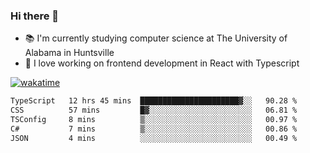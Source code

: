 ### Hi there 👋

- 📚 I'm currently studying computer science at The University of Alabama in Huntsville
- 🔭 I love working on frontend development in React with Typescript

[![wakatime](https://wakatime.com/badge/user/b5c44ac9-032b-4e67-a6d5-1044b80d90bd.svg)](https://wakatime.com/@b5c44ac9-032b-4e67-a6d5-1044b80d90bd)

<!--START_SECTION:waka-->

```txt
TypeScript   12 hrs 45 mins  ██████████████████████▓░░   90.28 %
CSS          57 mins         █▓░░░░░░░░░░░░░░░░░░░░░░░   06.81 %
TSConfig     8 mins          ▒░░░░░░░░░░░░░░░░░░░░░░░░   00.97 %
C#           7 mins          ▒░░░░░░░░░░░░░░░░░░░░░░░░   00.86 %
JSON         4 mins          ░░░░░░░░░░░░░░░░░░░░░░░░░   00.49 %
```

<!--END_SECTION:waka-->

<!--
**salsajeries/salsajeries** is a ✨ _special_ ✨ repository because its `README.md` (this file) appears on your GitHub profile.

Here are some ideas to get you started:

- 🔭 I’m currently working on ...
- 🌱 I’m currently learning ...
- 👯 I’m looking to collaborate on ...
- 🤔 I’m looking for help with ...
- 💬 Ask me about ...
- 📫 How to reach me: ...
- 😄 Pronouns: ...
- ⚡ Fun fact: ...
-->
